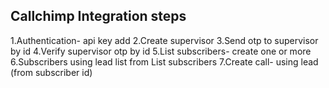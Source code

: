 ## Callchimp Integration steps
1.Authentication- api key add
2.Create supervisor
3.Send otp to supervisor by id
4.Verify supervisor otp by id
5.List subscribers- create one or more 6.Subscribers using lead list from List subscribers
7.Create call- using lead (from subscriber id)
